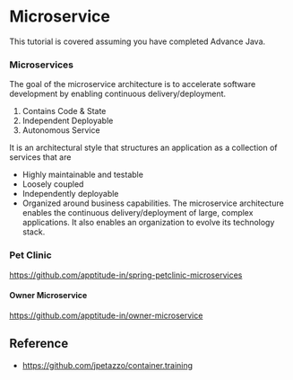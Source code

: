 # Microservice

This tutorial is covered assuming you have completed Advance Java.


### Microservices

The goal of the microservice architecture is to accelerate software development by enabling continuous delivery/deployment.

1. Contains Code & State
1. Independent Deployable
1. Autonomous Service

It is an architectural style that structures an application as a collection of services that are
* Highly maintainable and testable
* Loosely coupled
* Independently deployable
* Organized around business capabilities.
The microservice architecture enables the continuous delivery/deployment of large, complex applications. It also enables an organization to evolve its technology stack.



### Pet Clinic
https://github.com/apptitude-in/spring-petclinic-microservices

#### Owner Microservice
https://github.com/apptitude-in/owner-microservice

## Reference
* https://github.com/jpetazzo/container.training
